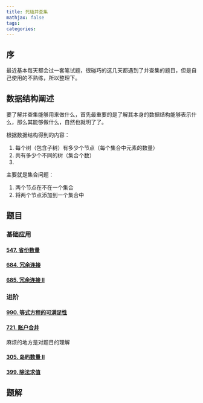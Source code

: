 ```yaml
---
title: 死磕并查集
mathjax: false
tags:
categories:
---
```


## 序

最近基本每天都会过一套笔试题，很碰巧的这几天都遇到了并查集的题目，但是自己使用的不熟练，所以整理下。



## 数据结构阐述

要了解并查集能够用来做什么，首先最重要的是了解其本身的数据结构能够表示什么，那么其能够做什么，自然也就明了了。

根据数据结构得到的内容：

1. 每个树（包含子树）有多少个节点（每个集合中元素的数量）
2. 共有多少个不同的树（集合个数）
3. 

主要就是集合问题：

1. 两个节点在不在一个集合
2. 将两个节点添加到一个集合中





## 题目

### 基础应用

#### [547. 省份数量](https://leetcode-cn.com/problems/number-of-provinces/)

#### [684. 冗余连接](https://leetcode-cn.com/problems/redundant-connection/)

#### [685. 冗余连接 II](https://leetcode-cn.com/problems/redundant-connection-ii/)

### 进阶

#### [990. 等式方程的可满足性](https://leetcode-cn.com/problems/satisfiability-of-equality-equations/)

#### [721. 账户合并](https://leetcode-cn.com/problems/accounts-merge/)

麻烦的地方是对题目的理解

#### [305. 岛屿数量 II](https://leetcode-cn.com/problems/number-of-islands-ii/)

#### [399. 除法求值](https://leetcode-cn.com/problems/evaluate-division/)

## 题解

